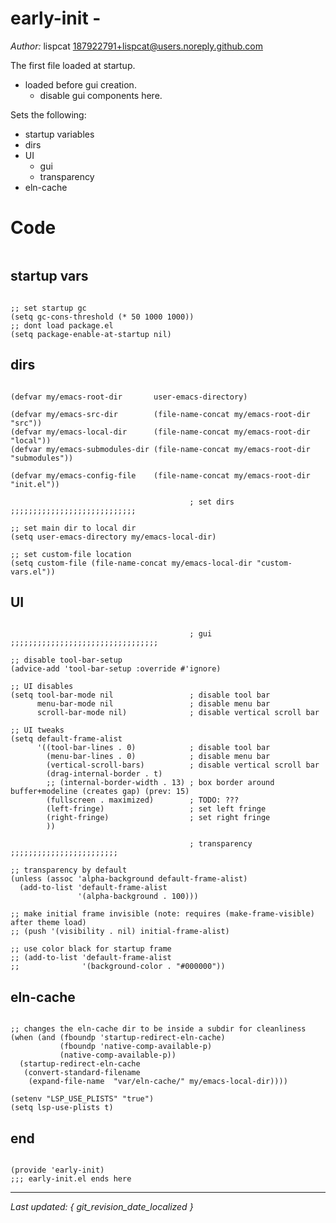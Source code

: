 # early-init - 

*Author:* lispcat <187922791+lispcat@users.noreply.github.com><br>

The first file loaded at startup.

- loaded before gui creation.
  - disable gui components here.

Sets the following:
- startup variables
- dirs
- UI
  - gui
  - transparency
- eln-cache


# Code

```emacs-lisp

```

## startup vars

```emacs-lisp

;; set startup gc
(setq gc-cons-threshold (* 50 1000 1000))
;; dont load package.el
(setq package-enable-at-startup nil)

```

## dirs

```emacs-lisp

(defvar my/emacs-root-dir       user-emacs-directory)

(defvar my/emacs-src-dir        (file-name-concat my/emacs-root-dir "src"))
(defvar my/emacs-local-dir      (file-name-concat my/emacs-root-dir "local"))
(defvar my/emacs-submodules-dir (file-name-concat my/emacs-root-dir "submodules"))

(defvar my/emacs-config-file    (file-name-concat my/emacs-root-dir "init.el"))

                                        ; set dirs ;;;;;;;;;;;;;;;;;;;;;;;;;;;;

;; set main dir to local dir
(setq user-emacs-directory my/emacs-local-dir)

;; set custom-file location
(setq custom-file (file-name-concat my/emacs-local-dir "custom-vars.el"))

```

## UI

```emacs-lisp

                                        ; gui ;;;;;;;;;;;;;;;;;;;;;;;;;;;;;;;;;

;; disable tool-bar-setup
(advice-add 'tool-bar-setup :override #'ignore)

;; UI disables
(setq tool-bar-mode nil                 ; disable tool bar
      menu-bar-mode nil                 ; disable menu bar
      scroll-bar-mode nil)              ; disable vertical scroll bar

;; UI tweaks
(setq default-frame-alist
      '((tool-bar-lines . 0)            ; disable tool bar
        (menu-bar-lines . 0)            ; disable menu bar
        (vertical-scroll-bars)          ; disable vertical scroll bar
        (drag-internal-border . t)
        ;; (internal-border-width . 13) ; box border around buffer+modeline (creates gap) (prev: 15)
        (fullscreen . maximized)        ; TODO: ???
        (left-fringe)                   ; set left fringe
        (right-fringe)                  ; set right fringe
        ))

                                        ; transparency ;;;;;;;;;;;;;;;;;;;;;;;;

;; transparency by default
(unless (assoc 'alpha-background default-frame-alist)
  (add-to-list 'default-frame-alist
               '(alpha-background . 100)))

;; make initial frame invisible (note: requires (make-frame-visible) after theme load)
;; (push '(visibility . nil) initial-frame-alist)

;; use color black for startup frame
;; (add-to-list 'default-frame-alist
;;              '(background-color . "#000000"))

```

## eln-cache

```emacs-lisp

;; changes the eln-cache dir to be inside a subdir for cleanliness
(when (and (fboundp 'startup-redirect-eln-cache)
           (fboundp 'native-comp-available-p)
           (native-comp-available-p))
  (startup-redirect-eln-cache
   (convert-standard-filename
    (expand-file-name  "var/eln-cache/" my/emacs-local-dir))))

(setenv "LSP_USE_PLISTS" "true")
(setq lsp-use-plists t)

```

## end

```emacs-lisp

(provide 'early-init)
;;; early-init.el ends here

```


---

*Last updated: { git_revision_date_localized }*
